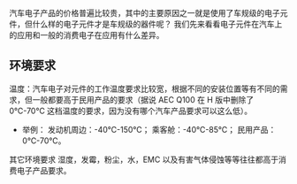 
汽车电子产品的价格普遍比较贵，其中的主要原因之一就是使用了车规级的电子元件，但什么样的电子元件才是车规级的器件呢？ 我们先来看看电子元件在汽车上的应用和一般的消费电子在应用有什么差异。

## 环境要求
温度：汽车电子对元件的工作温度要求比较宽，根据不同的安装位置等有不同的需求，但一般都要高于民用产品的要求（据说 AEC Q100 在 H 版中删除了 0℃-70℃ 这档温度的要求，因为没有哪个汽车产品要求可以这么低）。

* 举例：
发动机周边：-40℃-150℃；
乘客舱：-40℃-85℃；
民用产品：0℃-70℃。

其它环境要求 湿度，发霉，粉尘，水，EMC 以及有害气体侵蚀等等往往都高于消费电子产品要求。

